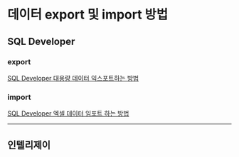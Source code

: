 # 데이터 export 및 import 방법

## SQL Developer
### export
[SQL Developer 대용량 데이터 익스포트하는 방법](https://haenny.tistory.com/256)

### import
[SQL Developer 엑셀 데이터 임포트 하는 방법](https://haenny.tistory.com/257)

---

## 인텔리제이
